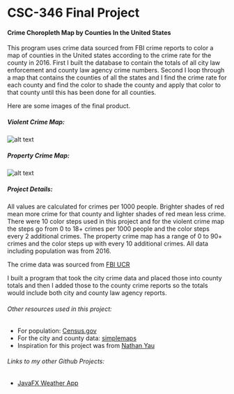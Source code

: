 # CSC-346 Final Project

#### Crime Choropleth Map by Counties In the United States

This program uses crime data sourced from FBI crime reports to color a map of counties in the United states according 
to the crime rate for the county in 2016. First I built the database to contain the totals of all city law enforcement and county
law agency crime numbers. Second I loop through a map that contains the counties of all the states and 
I find the crime rate for each county and find the color to shade the county and apply that color to that county until
 this has been done for all counties. 
 
 Here are some images of the final product. 
 
 
 ##### Violent Crime Map: 
 ![alt text](https://i.imgur.com/SjgALFJ.jpg "Violent Crime Map")
 
 
 ##### Property Crime Map:
 ![alt text](https://i.imgur.com/HO5elb6.jpg "Property Crime Map")



##### Project Details:
All values are calculated for crimes per 1000 people. Brighter shades of red mean more crime for that county and lighter
shades of red mean less crime. There were 10 color steps used in this project and for the violent crime map the steps go from 
0 to 18+ crimes per 1000 people and the color steps every 2 additional crimes. 
The property crime map has a range of 0 to 90+ crimes and the color steps up with every 10 
additional crimes. All data including population was from 2016. 

The crime data was sourced from [FBI UCR](https://ucr.fbi.gov/crime-in-the-u.s/2016/crime-in-the-u.s.-2016/tables/table-6/table-6.xls/view)

I built a program that took the city crime data and placed those into county totals and then I 
added those to the county crime reports so the totals would include both city and county law agency reports. 

###### Other resources used in this project:

* For population: [Census.gov](https://www.census.gov/data/tables/2016/demo/popest/counties-total.html)
* For the city and county data: [simplemaps](https://simplemaps.com/data/us-cities)
* Inspiration for this project was from [Nathan Yau](""https://flowingdata.com/2009/11/12/how-to-make-a-us-county-thematic-map-using-free-tools/")


###### Links to my other Github Projects: 

* [JavaFX Weather App ](https://github.com/trenten93/csc346_hmwk05fx)

